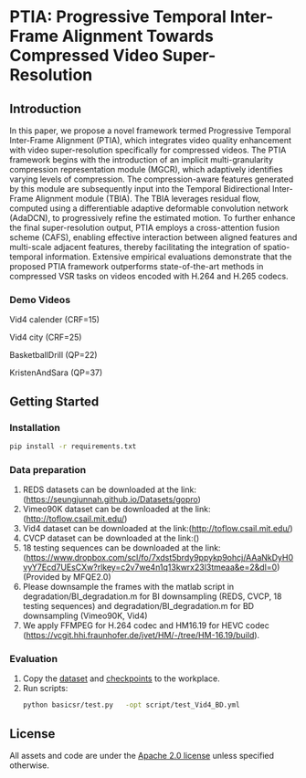 # PTIA: Progressive Temporal Inter-Frame Alignment Towards Compressed Video Super-Resolution

## Introduction

In this paper, we propose a novel framework termed Progressive Temporal Inter-Frame Alignment (PTIA), which integrates video quality enhancement with video super-resolution specifically for compressed videos. 
The PTIA framework begins with the introduction of an implicit multi-granularity compression representation module (MGCR), which adaptively identifies varying levels of compression. The compression-aware features generated by this module are subsequently input into the Temporal Bidirectional Inter-Frame Alignment module (TBIA). The TBIA leverages residual flow, computed using a differentiable adaptive deformable convolution network (AdaDCN), to progressively refine the estimated motion.
To further enhance the final super-resolution output, PTIA employs a cross-attention fusion scheme (CAFS), enabling effective interaction between aligned features and multi-scale adjacent features, thereby facilitating the integration of spatio-temporal information. Extensive empirical evaluations demonstrate that the proposed PTIA framework outperforms state-of-the-art methods in compressed VSR tasks on videos encoded with H.264 and H.265 codecs.


### Demo Videos 
Vid4 calender (CRF=15)


Vid4 city (CRF=25)


BasketballDrill (QP=22)


KristenAndSara (QP=37)


## Getting Started


### Installation

  ```bash
  pip install -r requirements.txt
  ```
### Data preparation
1. REDS datasets can be downloaded at the link:(https://seungjunnah.github.io/Datasets/gopro)
2. Vimeo90K dataset can be downloaded at the link:(http://toflow.csail.mit.edu/)
3. Vid4 dataset can be downloaded at the link:(http://toflow.csail.mit.edu/)
4. CVCP dataset can be downloaded at the link:()
5. 18 testing sequences can be downloaded at the link: (https://www.dropbox.com/scl/fo/7xdst5brdy9ppykp9ohcj/AAaNkDyH0vyY7Ecd7UEsCXw?rlkey=c2v7we4n1q13kwrx23l3tmeaa&e=2&dl=0) (Provided by MFQE2.0) 
6. Please downsample the frames with the matlab script in degradation/BI_degradation.m for BI downsampling (REDS, CVCP, 18 testing sequences) and degradation/BI_degradation.m for BD downsampling (Vimeo90K, Vid4)
7. We apply FFMPEG for H.264 codec and HM16.19 for HEVC codec (https://vcgit.hhi.fraunhofer.de/jvet/HM/-/tree/HM-16.19/build).

### Evaluation
1. Copy the [dataset]() and [checkpoints]() to the workplace. 
2. Run scripts:
    ```bash
    python basicsr/test.py   -opt script/test_Vid4_BD.yml
    ```

## License

All assets and code are under the [Apache 2.0 license](./LICENSE) unless specified otherwise.
